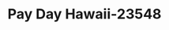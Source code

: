 ---
f_zip-code: 96740
f_state-code: HI
title: Pay Day Hawaii-23548
f_phone: 808-329-6900
f_city-only: Kailua Kona
f_address: 74-5590 Palani Road Suite 30A Kailua Kona
f_location-unique-id: '23548'
slug: pay-day-hawaii-23548
updated-on: '2024-05-30T13:46:58.046Z'
created-on: '2024-05-30T13:36:59.803Z'
published-on: '2024-05-30T13:54:32.469Z'
f_city-state: cms/city/kailua-kona-hi.md
f_company: cms/company/pay-day-hawaii.md
f_state: cms/state/hawaii.md
layout: '[payday-loan].html'
tags: payday-loan
---